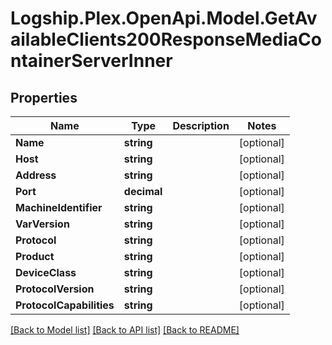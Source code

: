 # Logship.Plex.OpenApi.Model.GetAvailableClients200ResponseMediaContainerServerInner

## Properties

Name | Type | Description | Notes
------------ | ------------- | ------------- | -------------
**Name** | **string** |  | [optional] 
**Host** | **string** |  | [optional] 
**Address** | **string** |  | [optional] 
**Port** | **decimal** |  | [optional] 
**MachineIdentifier** | **string** |  | [optional] 
**VarVersion** | **string** |  | [optional] 
**Protocol** | **string** |  | [optional] 
**Product** | **string** |  | [optional] 
**DeviceClass** | **string** |  | [optional] 
**ProtocolVersion** | **string** |  | [optional] 
**ProtocolCapabilities** | **string** |  | [optional] 

[[Back to Model list]](../../README.md#documentation-for-models) [[Back to API list]](../../README.md#documentation-for-api-endpoints) [[Back to README]](../../README.md)

